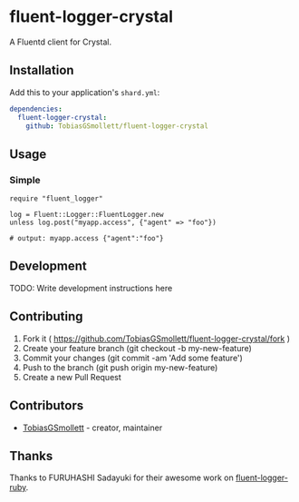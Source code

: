 # fluent-logger-crystal

A Fluentd client for Crystal.

## Installation

Add this to your application's `shard.yml`:

```yaml
dependencies:
  fluent-logger-crystal:
    github: TobiasGSmollett/fluent-logger-crystal
```

## Usage

### Simple
```crystal
require "fluent_logger"

log = Fluent::Logger::FluentLogger.new
unless log.post("myapp.access", {"agent" => "foo"})

# output: myapp.access {"agent":"foo"}
```

## Development

TODO: Write development instructions here

## Contributing

1. Fork it ( https://github.com/TobiasGSmollett/fluent-logger-crystal/fork )
2. Create your feature branch (git checkout -b my-new-feature)
3. Commit your changes (git commit -am 'Add some feature')
4. Push to the branch (git push origin my-new-feature)
5. Create a new Pull Request

## Contributors

- [TobiasGSmollett](https://github.com/TobiasGSmollett)  - creator, maintainer

## Thanks
Thanks to FURUHASHI Sadayuki for their awesome work on [fluent-logger-ruby](https://github.com/fluent/fluent-logger-ruby).

